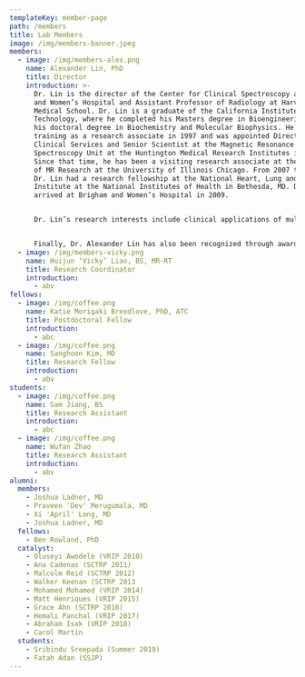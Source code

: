 ```yaml
---
templateKey: member-page
path: /members
title: Lab Members
image: /img/members-banner.jpeg
members:
  - image: /img/members-alex.png
    name: Alexander Lin, PhD
    title: Director
    introduction: >-
      Dr. Lin is the director of the Center for Clinical Spectroscopy at Brigham
      and Women’s Hospital and Assistant Professor of Radiology at Harvard
      Medical School. Dr. Lin is a graduate of the California Institute of
      Technology, where he completed his Masters degree in Bioengineering and
      his doctoral degree in Biochemistry and Molecular Biophysics. He began his
      training as a research associate in 1997 and was appointed Director of
      Clinical Services and Senior Scientist at the Magnetic Resonance
      Spectroscopy Unit at the Huntington Medical Research Institutes in 2003.
      Since that time, he has been a visiting research associate at the Center
      of MR Research at the University of Illinois Chicago. From 2007 to 2009,
      Dr. Lin had a research fellowship at the National Heart, Lung and Blood
      Institute at the National Institutes of Health in Bethesda, MD. Dr. Lin
      arrived at Brigham and Women’s Hospital in 2009.


      Dr. Lin’s research interests include clinical applications of multinuclear magnetic resonance spectroscopy in the brain, breast, and liver, and cardiovascular magnetic resonance imaging. He was awarded the Young Investigator’s Award in 2003 for his work in 13C spectroscopy in Alzheimer’s disease and an NHLBI Fellows Research Award for his work in strain mapping of the carotid arteries in 2007. He was recently awarded a Congressionally Directed Medical Research Program grant from the Department of Defense to study mild traumatic brain injury and post-traumatic stress disorder in soldiers returning from the Iraq/Afghanistan wars. In addition, he has ongoing collaborations with the Boston University Center for Study of Traumatic Encephalopathy to examine the long-term effects of repetitive head injury using magnetic resonance spectroscopy. He has co-authored more than three dozen peer-reviewed publications, five book chapters, and 75+ conference abstracts.


      Finally, Dr. Alexander Lin has also been recognized through awards and media reports for his efforts in supporting mentorship, particularly of students of diversity through the laboratory’s involvement in the Student Success Jobs Program and Harvard Catalyst summer research studies. He actively mentors Harvard Medical School students and received a Young Mentor Award from Harvard Medical School. Further, he is involved in education and training in several international workshops for MR spectroscopy.
  - image: /img/members-vicky.png
    name: Huijun ‘Vicky’ Liao, BS, MR-RT
    title: Research Coordinator
    introduction:
      - abv
fellows:
  - image: /img/coffee.png
    name: Katie Morigaki Breedlove, PhD, ATC
    title: Postdoctoral Fellow
    introduction:
      - abc
  - image: /img/coffee.png
    name: Sanghoon Kim, MD
    title: Research Fellow
    introduction:
      - abv
students:
  - image: /img/coffee.png
    name: Sam Jiang, BS
    title: Research Assistant
    introduction:
      - abc
  - image: /img/coffee.png
    name: Wufan Zhao
    title: Research Assistant
    introduction:
      - abv
alumni:
  members:
    - Joshua Ladner, MD
    - Praveen 'Dev' Merugumala, MD
    - Xi 'April' Long, MD
    - Joshua Ladner, MD
  fellows:
    - Ben Rowland, PhD
  catalyst:
    - Oluseyi Awodele (VRIP 2010)
    - Ana Cadenas (SCTRP 2011)
    - Malcolm Reid (SCTRP 2012)
    - Walker Keenan (SCTRP 2013
    - Mohamed Mohamed (VRIP 2014)
    - Matt Henriques (VRIP 2015)
    - Grace Ahn (SCTRP 2016)
    - Hemali Panchal (VRIP 2017)
    - Abraham Isak (VRIP 2018)
    - Carol Martin
  students:
    - Sribindu Sreepada (Summer 2019)
    - Fatah Adan (SSJP)
---
```


